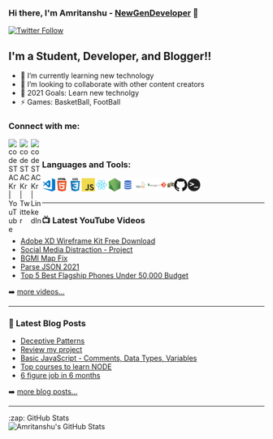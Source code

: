 ### Hi there, I'm Amritanshu - [NewGenDeveloper][twitter] 👋

[![Twitter Follow](https://img.shields.io/twitter/follow/NewGenDeveloper?color=1DA1F2&logo=twitter&style=for-the-badge)](https://twitter.com/intent/follow?original_referer=https%3A%2F%2Fgithub.com%2FNewGenDeveloper&screen_name=NewGenDeveloper)

## I'm a Student, Developer, and Blogger!!

- 🌱 I’m currently learning new technology
- 👯 I’m looking to collaborate with other content creators
- 🥅 2021 Goals: Learn new technolgy
- ⚡  Games: BasketBall, FootBall


### Connect with me:

[<img align="left" alt="codeSTACKr | YouTube" width="22px" src="https://cdn.jsdelivr.net/npm/simple-icons@v3/icons/youtube.svg" />][youtube]
[<img align="left" alt="codeSTACKr | Twitter" width="22px" src="https://cdn.jsdelivr.net/npm/simple-icons@v3/icons/twitter.svg" />][twitter]
[<img align="left" alt="codeSTACKr | LinkedIn" width="22px" src="https://cdn.jsdelivr.net/npm/simple-icons@v3/icons/linkedin.svg" />][linkedin]

<br />

### Languages and Tools:

<img align="left" alt="Visual Studio Code" width="26px" src="https://raw.githubusercontent.com/github/explore/80688e429a7d4ef2fca1e82350fe8e3517d3494d/topics/visual-studio-code/visual-studio-code.png" />
<img align="left" alt="HTML5" width="26px" src="https://raw.githubusercontent.com/github/explore/80688e429a7d4ef2fca1e82350fe8e3517d3494d/topics/html/html.png" />
<img align="left" alt="CSS3" width="26px" src="https://raw.githubusercontent.com/github/explore/80688e429a7d4ef2fca1e82350fe8e3517d3494d/topics/css/css.png" />
<img align="left" alt="JavaScript" width="26px" src="https://raw.githubusercontent.com/github/explore/80688e429a7d4ef2fca1e82350fe8e3517d3494d/topics/javascript/javascript.png" />
<img align="left" alt="React" width="26px" src="https://raw.githubusercontent.com/github/explore/80688e429a7d4ef2fca1e82350fe8e3517d3494d/topics/react/react.png" />
<img align="left" alt="Node.js" width="26px" src="https://raw.githubusercontent.com/github/explore/80688e429a7d4ef2fca1e82350fe8e3517d3494d/topics/nodejs/nodejs.png" />
<img align="left" alt="SQL" width="26px" src="https://raw.githubusercontent.com/github/explore/80688e429a7d4ef2fca1e82350fe8e3517d3494d/topics/sql/sql.png" />
<img align="left" alt="MySQL" width="26px" src="https://raw.githubusercontent.com/github/explore/80688e429a7d4ef2fca1e82350fe8e3517d3494d/topics/mysql/mysql.png" />
<img align="left" alt="MongoDB" width="26px" src="https://raw.githubusercontent.com/github/explore/80688e429a7d4ef2fca1e82350fe8e3517d3494d/topics/mongodb/mongodb.png" />
<img align="left" alt="Git" width="26px" src="https://raw.githubusercontent.com/github/explore/80688e429a7d4ef2fca1e82350fe8e3517d3494d/topics/git/git.png" />
<img align="left" alt="GitHub" width="26px" src="https://raw.githubusercontent.com/github/explore/78df643247d429f6cc873026c0622819ad797942/topics/github/github.png" />
<img align="left" alt="Terminal" width="26px" src="https://raw.githubusercontent.com/github/explore/80688e429a7d4ef2fca1e82350fe8e3517d3494d/topics/terminal/terminal.png" />

<br />
<br />

---

### 📺 Latest YouTube Videos

<!-- YOUTUBE:START -->
- [Adobe XD Wireframe Kit Free Download](https://www.youtube.com/watch?v=ieA37Ute2Pg)
- [Social Media Distraction - Project](https://www.youtube.com/watch?v=ZkCyj1Row9w)
- [BGMI Map Fix](https://www.youtube.com/watch?v=T68Cd6UZSZs)
- [Parse JSON 2021](https://www.youtube.com/watch?v=ME4DBgRWTZo)
- [Top 5 Best Flagship Phones Under 50,000 Budget](https://www.youtube.com/watch?v=87GIqgt0bws)
<!-- YOUTUBE:END -->

➡️ [more videos...](https://www.youtube.com/channel/UCSNS5Jra2IAEhlniI4uIZPg)

---

### 📕 Latest Blog Posts

<!-- BLOG-POST-LIST:START -->
- [Deceptive Patterns](https://dev.to/amritanshu/deceptive-patterns-3l8l)
- [Review my project](https://dev.to/amritanshu/review-my-project-4069)
- [Basic JavaScript - Comments, Data Types, Variables](https://dev.to/amritanshu/basic-javascript-comments-data-types-variables-2p41)
- [Top courses to learn NODE](https://dev.to/amritanshu/top-courses-to-learn-node-d0i)
- [6 figure job in 6 months](https://dev.to/amritanshu/6-figure-job-in-6-months-2g2b)
<!-- BLOG-POST-LIST:END -->

➡️ [more blog posts...](https://dev.to/amritanshu)

---


  <summary>:zap: GitHub Stats</summary>

  <img align="left" alt="Amritanshu's GitHub Stats" src="https://github-readme-stats.vercel.app/api?username=Developer-Amritanshu&show_icons=true&hide_border=true&theme=radical" />





[twitter]: https://twitter.com/NewGenDeveloper
[youtube]: https://www.youtube.com/channel/UCSNS5Jra2IAEhlniI4uIZPg
[linkedin]: https://www.linkedin.com/in/amritanshu-rawat-3010a819b/
[hashnode]: https://newgendeveloper.hashnode.dev/
[medium]: https://amritanshu-dev-rawat.medium.com/


